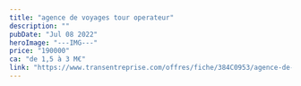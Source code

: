 ```yaml
---
title: "agence de voyages tour operateur"
description: ""
pubDate: "Jul 08 2022"
heroImage: "---IMG---"
price: "190000"
ca: "de 1,5 à 3 M€"
link: "https://www.transentreprise.com/offres/fiche/384C0953/agence-de-voyages-tour-operateur/rhone-alpes"
---
```

